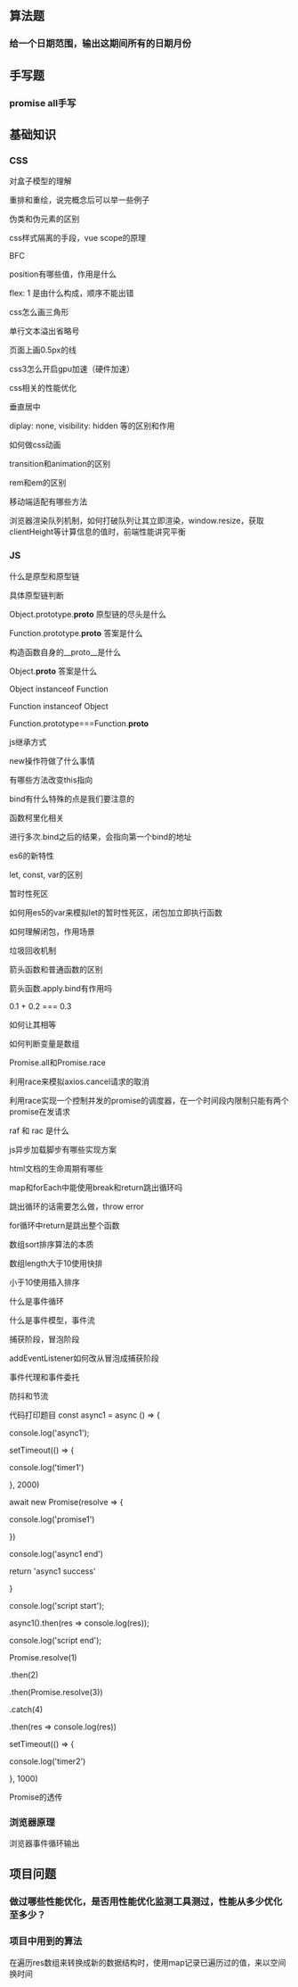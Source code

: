 ## 算法题

### 给一个日期范围，输出这期间所有的日期月份



## 手写题

### promise all手写



## 基础知识

### CSS

对盒子模型的理解

重排和重绘，说完概念后可以举一些例子

伪类和伪元素的区别

css样式隔离的手段，vue scope的原理

BFC

position有哪些值，作用是什么

flex: 1 是由什么构成，顺序不能出错

css怎么画三角形

单行文本溢出省略号

页面上画0.5px的线

css3怎么开启gpu加速（硬件加速）

css相关的性能优化

垂直居中

diplay: none, visibility: hidden 等的区别和作用

如何做css动画

transition和animation的区别

rem和em的区别

移动端适配有哪些方法

浏览器渲染队列机制，如何打破队列让其立即渲染，window.resize，获取clientHeight等计算信息的值时，前端性能讲究平衡



### JS

什么是原型和原型链



具体原型链判断



Object.prototype.__proto__  原型链的尽头是什么

Function.prototype.__proto__ 答案是什么

构造函数自身的__proto__是什么  

Object.__proto__ 答案是什么

Object instanceof Function

Function instanceof Object  

Function.prototype===Function.__proto__



js继承方式



new操作符做了什么事情



有哪些方法改变this指向



bind有什么特殊的点是我们要注意的

函数柯里化相关

进行多次.bind之后的结果，会指向第一个bind的地址



es6的新特性



let, const, var的区别

暂时性死区

如何用es5的var来模拟let的暂时性死区，闭包加立即执行函数



如何理解闭包，作用场景



垃圾回收机制



箭头函数和普通函数的区别

箭头函数.apply.bind有作用吗



0.1 + 0.2 === 0.3

如何让其相等



如何判断变量是数组



Promise.all和Promise.race

利用race来模拟axios.cancel请求的取消

利用race实现一个控制并发的promise的调度器，在一个时间段内限制只能有两个promise在发请求



raf 和 rac 是什么



js异步加载脚步有哪些实现方案



html文档的生命周期有哪些





map和forEach中能使用break和return跳出循环吗

跳出循环的话需要怎么做，throw error



for循环中return是跳出整个函数



数组sort排序算法的本质

数组length大于10使用快排

小于10使用插入排序





什么是事件循环



什么是事件模型，事件流

捕获阶段，冒泡阶段

addEventListener如何改从冒泡成捕获阶段



事件代理和事件委托



防抖和节流



代码打印题目 const async1 = async () => {

 console.log('async1');

 setTimeout(() => {

  console.log('timer1')

 }, 2000)

 await new Promise(resolve => {

  console.log('promise1')

 })

 console.log('async1 end')

 return 'async1 success'

} 

console.log('script start');

async1().then(res => console.log(res));

console.log('script end');

Promise.resolve(1)

 .then(2)

 .then(Promise.resolve(3))

 .catch(4)

 .then(res => console.log(res))

setTimeout(() => {

 console.log('timer2')

}, 1000)



Promise的透传



### 浏览器原理

浏览器事件循环输出



## 项目问题

### 做过哪些性能优化，是否用性能优化监测工具测过，性能从多少优化至多少？



### 项目中用到的算法

在遍历res数组来转换成新的数据结构时，使用map记录已遍历过的值，来以空间换时间







